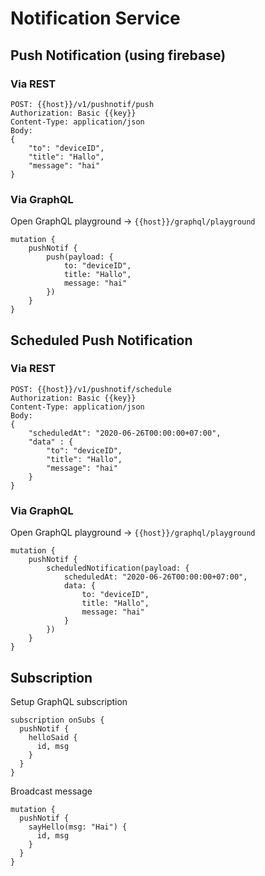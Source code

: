 # Notification Service

## Push Notification (using firebase)

### Via REST

```
POST: {{host}}/v1/pushnotif/push
Authorization: Basic {{key}}
Content-Type: application/json
Body:
{
    "to": "deviceID", 
    "title": "Hallo", 
    "message": "hai"
}
```

### Via GraphQL

Open GraphQL playground -> `{{host}}/graphql/playground`
```
mutation {
    pushNotif {
        push(payload: {
            to: "deviceID", 
            title: "Hallo", 
            message: "hai"
        })
    }
}
```


## Scheduled Push Notification

### Via REST

```
POST: {{host}}/v1/pushnotif/schedule
Authorization: Basic {{key}}
Content-Type: application/json
Body:
{
    "scheduledAt": "2020-06-26T00:00:00+07:00",
    "data" : {
        "to": "deviceID", 
        "title": "Hallo", 
        "message": "hai"
    }
}
```

### Via GraphQL

Open GraphQL playground -> `{{host}}/graphql/playground`
```
mutation {
    pushNotif {
        scheduledNotification(payload: {
            scheduledAt: "2020-06-26T00:00:00+07:00",
            data: {
                to: "deviceID", 
                title: "Hallo", 
                message: "hai"
            }
        })
    }
}
```

## Subscription

Setup GraphQL subscription
```
subscription onSubs {
  pushNotif {
    helloSaid {
      id, msg
    }
  }
}
```

Broadcast message
```
mutation {
  pushNotif {
    sayHello(msg: "Hai") {
      id, msg
    }
  }
}
```
